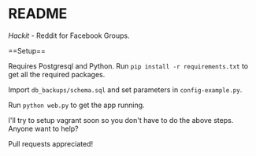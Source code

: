 # README #

*Hackit* - Reddit for Facebook Groups.

==Setup==

Requires Postgresql and Python. Run `pip install -r requirements.txt` to get all the required packages.

Import `db_backups/schema.sql` and set parameters in `config-example.py`.

Run `python web.py` to get the app running.

I'll try to setup vagrant soon so you don't have to do the above steps. Anyone want to help?

Pull requests appreciated!
